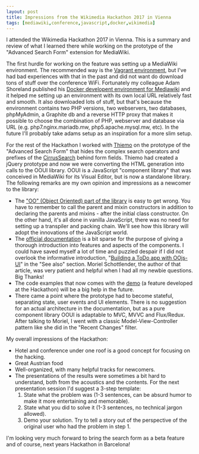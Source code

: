 ```yaml
---
layout: post
title: Impressions from the Wikimedia Hackathon 2017 in Vienna
tags: [mediawiki,conference,javascript,docker,wikimedia]
---
```

I attended the Wikimedia Hackathon 2017 in Vienna. This is a summary and review of what I learned there while working on the prototype of the "Advanced Search Form" extension for MediaWiki.

The first hurdle for working on the feature was setting up a MediaWiki environment. The recommended way is the [Vagrant environment](https://www.mediawiki.org/wiki/MediaWiki-Vagrant), but I've had bad experiences with that in the past and did not want do download tons of stuff over the conference WiFi. Fortunately my colleague Adam Shoreland published his [Docker developent environment for Mediawiki](https://github.com/addshore/mediawiki-docker-dev) and it helped me setting up an environment with its own local URL relatively fast and smooth. It also downloaded lots of stuff, but that's because the environment contains two PHP versions, two webservers, two databases, phpMyAdmin, a Graphite db and a reverse HTTP proxy that makes it possible to choose the combination of PHP, webserver and database via URL (e.g. php7.nginx.mariadb.mw, php5.apache.mysql.mw, etc). In the future I'll probably take adams setup as an inspiration for a more slim setup.

For the rest of the Hackathon I worked with [Thiemo](http://maettig.com/) on the prototype of the "Advanced Search Form" that hides the complex search operators and prefixes of the [CirrusSearch](https://www.mediawiki.org/wiki/Extension:CirrusSearch) behind form fields. Thiemo had created a jQuery prototype and now we were converting the HTML generation into calls to the OOUI library. OOUI is a JavaScript "component library" that was conceived in MediaWiki for its Visual Editor, but is now a standalone library. The following remarks are my own opinion and impressions as a newcomer to the library:

- The ["OO" (Object Oriented) part of the library](https://www.mediawiki.org/wiki/OOjs/Inheritance) is easy to get wrong. You have to remember to call the parent and mixin constructors in addition to declaring the parents and mixins - after the initial class constructor. On the other hand, it's all done in vanilla JavaScript, there was no need for setting up a transpiler and packing chain. We'll see how this library will adopt the innovations of the JavaScript world.
- The [official documentation](https://www.mediawiki.org/wiki/OOjs_UI) is a bit sparse for the purpose of giving a thorough introduction into features and aspects of the components. I could have saved myself a lot of time and puzzled despair if I did not overlook the informative introduction, "[Building a ToDo app with OOjs-UI](http://moriel.smarterthanthat.com/tips/tutorial-building-a-todo-app-with-oojs-ui-part-1/)" in the "See also" section. Moriel Schottlender, the author of that article, was very patient and helpful when I had all my newbie questions. Big Thanks!
- The code examples that now comes with the [demo](https://doc.wikimedia.org/oojs-ui/master/demos/) (a feature developed at the Hackathon) will be a big help in the future.
- There came a point where the prototype had to become stateful, separating state, user events and UI elements. There is no suggestion for an actual architecture in the documentation, but as a pure component library OOUI is adaptable to MVC, MVVC and Flux/Redux. After talking to Moriel, I went with a classic Model-View-Controller pattern like she did in the "Recent Changes" filter.

My overall impressions of the Hackathon:

- Hotel and conference under one roof is a good concept for focusing on the hacking.
- Great Austrian food
- Well-organized, with many helpful tracks for newcomers.
- The presentations of the results were sometimes a bit hard to understand, both from the acoustics and the contents. For the next presentation session I'd suggest a 3-step template:
  1. State what the problem was (1-3 sentences, can be absurd humor to make it more entertaining and memorable).
  2. State what you did to solve it (1-3 sentences, no technical jargon allowed).
  3. Demo your solution. Try to tell a story out of the perspective of the original user who had the problem in step 1.


I'm looking very much forward to bring the search form as a beta feature and of course, next years Hackathon in Barcelona!
